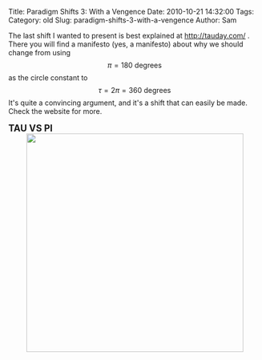 Title: Paradigm Shifts 3: With a Vengence
Date: 2010-10-21 14:32:00
Tags: 
Category: old
Slug: paradigm-shifts-3-with-a-vengence
Author: Sam

The last shift I wanted to present is best explained at <a href="http://tauday.com/">http://tauday.com/</a> . There you will find a manifesto (yes, a manifesto) about why we should change from using $$ \pi  = \text{180 degrees} $$ as the circle constant to $$ \tau = 2 \pi = \text{360 degrees} $$ It's quite a convincing argument, and it's a shift that can easily be made. Check the website for more.

<span style="font-size:130%;"><span style="font-weight: bold;">TAU VS PI</span>
<span style="font-size:100%;"></span></span>
<a href="http://tauday.com/images/figures/tau-angles.png"><img style="display: block; margin: 0px auto 10px; text-align: center; cursor: pointer; width: 433px; height: 436px;" src="http://tauday.com/images/figures/tau-angles.png" alt="" border="0" /></a>
